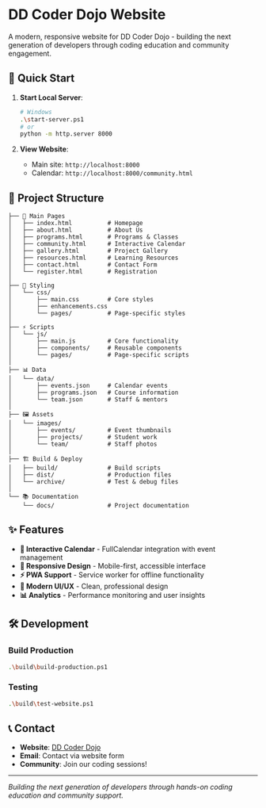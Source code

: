 # DD Coder Dojo Website

A modern, responsive website for DD Coder Dojo - building the next generation of developers through coding education and community engagement.

## 🚀 Quick Start

1. **Start Local Server**:
   ```bash
   # Windows
   .\start-server.ps1
   # or
   python -m http.server 8000
   ```

2. **View Website**:
   - Main site: `http://localhost:8000`
   - Calendar: `http://localhost:8000/community.html`

## 📁 Project Structure

```
├── 📄 Main Pages
│   ├── index.html          # Homepage
│   ├── about.html          # About Us
│   ├── programs.html       # Programs & Classes
│   ├── community.html      # Interactive Calendar
│   ├── gallery.html        # Project Gallery
│   ├── resources.html      # Learning Resources
│   ├── contact.html        # Contact Form
│   └── register.html       # Registration
│
├── 🎨 Styling
│   └── css/
│       ├── main.css        # Core styles
│       ├── enhancements.css
│       └── pages/          # Page-specific styles
│
├── ⚡ Scripts
│   └── js/
│       ├── main.js         # Core functionality
│       ├── components/     # Reusable components
│       └── pages/          # Page-specific scripts
│
├── 📊 Data
│   └── data/
│       ├── events.json     # Calendar events
│       ├── programs.json   # Course information
│       └── team.json       # Staff & mentors
│
├── 🖼️ Assets
│   └── images/
│       ├── events/         # Event thumbnails
│       ├── projects/       # Student work
│       └── team/           # Staff photos
│
├── 🏗️ Build & Deploy
│   ├── build/              # Build scripts
│   ├── dist/               # Production files
│   └── archive/            # Test & debug files
│
└── 📚 Documentation
    └── docs/               # Project documentation
```

## ✨ Features

- **📅 Interactive Calendar** - FullCalendar integration with event management
- **📱 Responsive Design** - Mobile-first, accessible interface
- **⚡ PWA Support** - Service worker for offline functionality
- **🎨 Modern UI/UX** - Clean, professional design
- **📊 Analytics** - Performance monitoring and user insights

## 🛠️ Development

### Build Production
```bash
.\build\build-production.ps1
```

### Testing
```bash
.\build\test-website.ps1
```

## 📞 Contact

- **Website**: [DD Coder Dojo](http://localhost:8000)
- **Email**: Contact via website form
- **Community**: Join our coding sessions!

---

*Building the next generation of developers through hands-on coding education and community support.*
